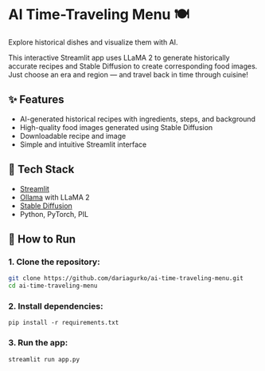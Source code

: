 # AI Time-Traveling Menu 🍽️

Explore historical dishes and visualize them with AI.

This interactive Streamlit app uses LLaMA 2 to generate historically accurate recipes and Stable Diffusion to create corresponding food images. Just choose an era and region — and travel back in time through cuisine!

## ✨ Features
- AI-generated historical recipes with ingredients, steps, and background
- High-quality food images generated using Stable Diffusion
- Downloadable recipe and image
- Simple and intuitive Streamlit interface

## 🧠 Tech Stack
- [Streamlit](https://streamlit.io/)
- [Ollama](https://ollama.com/) with LLaMA 2
- [Stable Diffusion](https://github.com/lucidrains/stable-diffusion)
- Python, PyTorch, PIL

## 🚀 How to Run

### 1. Clone the repository:
```bash
git clone https://github.com/dariagurko/ai-time-traveling-menu.git
cd ai-time-traveling-menu
```

### 2. Install dependencies:
```pip install -r requirements.txt```

### 3. Run the app:
```streamlit run app.py```
